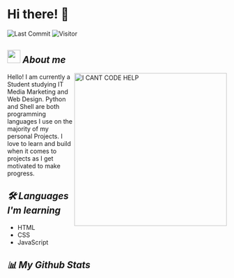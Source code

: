 # Hi there! 👋
![Last Commit](https://img.shields.io/github/last-commit/Derisorant/Derisorant?color=ff69b4&label=Last%20Commit)
![Visitor](https://visitor-badge.laobi.icu/badge?page_id=Derisorant.repoName)

## <img align="centre" src="https://i.ibb.co/t37yTc3/images-removebg-preview.png" width="30px"> ***About me***

<img align="right" width=350px alt="I CANT CODE HELP" src="https://i.ibb.co/WDvc8hg/ezgif-1-b556d5886f.gif" />

Hello! I am currently a Student studying IT Media Marketing and Web Design.
Python and Shell are both programming languages I use on the majority of my personal Projects.
I love to learn and build when it comes to projects as I get motivated to make progress.

## ***🛠 Languages I'm learning***
* HTML
* CSS
* JavaScript

## *📊 My Github Stats*


